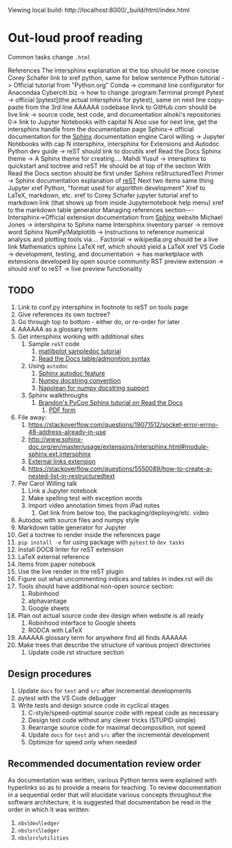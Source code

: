 Viewing local build: http://localhost:8000/_build/html/index.html

# Out-loud proof reading
Common tasks change ``.html``

References
The intersphinx explanation at the top should be more concise
Corey Schafer link to xref python, same for below sentence
Python tutorial -> Official tutorial from "Python.org"
Conda -> command line configurator for Anacondaa
Cyberciti.biz -> how to change :program:Terminal prompt
Pytest -> official [pytest](the actual intersphinx for pytest), same on next line
	copy-paste from the 3rd line
AAAAAA codebase linnk to GitHub.com should be live link -> source code, test code, and documentation
alnoki's repositories 0-> link to Jupyter Notebooks with capital N
	Also use for next line, get the intersphinx handle from the documentation page
Sphinx-> official documentation for the [Sphinx](instersphinx) documentation engine
Carol willing -> Jupyter Notebooks with cap N intersphinx, intersphinx for Extensions and Autodoc
Python dev guide -> reST should link to docutils xref
Read the Docs Sphinx theme -> A Sphinx theme for creating....
Mahdi Yusuf -> intersphinx to quickstart and toctree and reST
	He should be at top of the section
	With Read the Docs section should be first under Sphinx
reStructuredText Primer -> Sphinx documentation explanation of [reST](intersphinx)
Next two items same thing
Jupyter xref Python, "format used for algorithm development"
	Xref to LaTeX, markdown, etc.
xref to Corey Schafer jupyter tutorial
xref to markdown link (that shows up from inside Jupyternotebook help menu)
xref to the markdown table generator
Managing references section---
Intersphinx->Official extension documentation from [Sphinx](intersphinx) website
Michael Jones -> intershpinx to Sphinx name
Intersphinx inventory parser -> remove word Sphinx
NumPy/Matplotlib -> Instructions to reference numerical analysis and plotting tools via....
Factorial -> wikipedia.org should be a live link
Mathematics sphinx LaTeX ref, which should yield a LaTeX xref
VS Code -> development, testing, and documentation -> has marketplace with extensions
	developed by open source community
RST preview extension -> should xref to reST -> live preview functionality

## TODO
1. Link to conf.py intersphinx in footnote to reST on tools page
1. Give references its own toctree?
1. Go through top to bottom - either do, or re-order for later
1. AAAAAA as a glossary term
1. Get intersphinx working with additional sites
    1. Sample `reST` code
        1. [matlibplot sampledoc tutorial](https://matplotlib.org/sampledoc/)
        1. [Read the Docs table/admonition syntax](https://learning-readthedocs.readthedocs.io/en/latest/Options/table.html)
    1. Using `autodoc`
        1. [Sphinx autodoc feature](http://www.sphinx-doc.org/en/master/usage/extensions/autodoc.html)
        1. [Numpy docstring convention](https://numpydoc.readthedocs.io/en/latest/format.html#docstring-standard)
        1. [Napolean for numpy docstring support](http://www.sphinx-doc.org/en/master/usage/extensions/napoleon.html#module-sphinx.ext.napoleon)
    1. Sphinx walkthroughs
        1. [Brandon's PyCon Sphinx tutorial on Read the Docs](https://brandons-sphinx-tutorial.readthedocs.io/en/latest/index.html)
            1. [PDF form](https://media.readthedocs.org/pdf/brandons-sphinx-tutorial/latest/brandons-sphinx-tutorial.pdf)
1. File away:
    1. https://stackoverflow.com/questions/19071512/socket-error-errno-48-address-already-in-use
    1. http://www.sphinx-doc.org/en/master/usage/extensions/intersphinx.html#module-sphinx.ext.intersphinx
    1. [External links extension](https://sublime-and-sphinx-guide.readthedocs.io/en/latest/references.html#use-the-external-links-extension)
    1. https://stackoverflow.com/questions/5550089/how-to-create-a-nested-list-in-restructuredtext
1. Per Carol Willing talk
    1. Link a Jupyter notebook
    1. Make spelling test with exception words
    1. Import video annotation times from iPad notes
        1. Get link from below too, the packaging/deploying/etc. video
1. Autodoc with source files and numpy style
1. Markdown table generator for Jupyter
1. Get a toctree to render inside the references page
1. `pip install -e` for using package with `pytest` to `dev tasks`
1. Install DOC8 linter for reST extension
1. LaTeX external reference
1. Items from paper notebook
1. Use the live render in the reST plugin
1. Figure out what uncommenting indices and tables in index.rst will do
1. Tools should have additional non-open source section:
    1. Robinhood
    1. alphavantage
    1. Google sheets
1. Plan out actual source code dev design when website is all ready
    1. Robinhood interface to Google sheets
    1. RODCA with LaTeX
1. AAAAAA glossary term for anywhere find all finds AAAAAA
1. Make trees that describe the structure of various project directories
    1. Update code.rst structure section

## Design procedures
1. Update `docs` for `test` and `src` after incremental developments
1. pytest with the VS Code debugger
1. Write tests and design source code in cyclical stages
    1. C-style/speed-optimal source code with repeat code as necessary
    1. Design test code without any clever tricks (STUPID simple)
    1. Rearrange source code for maximal decomposition, not speed
    1. Update `docs` for `test` and `src` after the incremental
    development
    1. Optimize for speed only when needed

## Recommended documentation review order
As documentation was written, various Python terms were explained with
hyperlinks so as to provide a means for teaching. To review
documentation in a sequential order that will elucidate various
concepts throughout the software architecture, it is suggested that
documentation be read in the order in which it was written:
1. `nbs`\\`dev`\\`ledger`
1. `nbs`\\`src`\\`ledger`
1. `nbs`\\`src`\\`utilities`